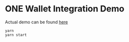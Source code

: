 # ONE Wallet Integration Demo

Actual demo can be found [here](https://onewallet-integration.web.app/)

```
yarn
yarn start
```

